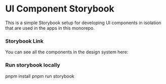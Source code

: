 # UI Component Storybook

This is a simple Storybook setup for developing UI components in isolation that are used in the apps in this monorepo.

### Storybook Link

You can see all the components in the design system here:

### Run storybook locally

pnpm install
pnpm run storybook
